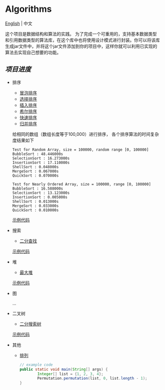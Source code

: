 # Algorithms

[English](https://github.com/InnoFang/Algorithms/blob/master/README.md) | 中文

这个项目是数据结构和算法的实践。 为了完成一个可重用的，支持基本数据类型和引用数据类型的算法库，在这个库中也将使用设计模式进行封装。你可以将该库生成jar文件中，并将这个jar文件添加到你的项目中，这样你就可以利用已实现的算法去实现自己想要的功能。

## _项目进度_

 + 排序
   - [冒泡排序](https://github.com/InnoFang/Algorithms/blob/master/src/io/innofang/sort/impl/BubbleSort.java)
   - [选择排序](https://github.com/InnoFang/Algorithms/blob/master/src/io/innofang/sort/impl/SelectionSort.java)
   - [插入排序](https://github.com/InnoFang/Algorithms/blob/master/src/io/innofang/sort/impl/InsertionSort.java)
   - [希尔排序](https://github.com/InnoFang/Algorithms/blob/master/src/io/innofang/sort/impl/ShellSort.java)
   - [快速排序](https://github.com/InnoFang/Algorithms/blob/master/src/io/innofang/sort/impl/QuickSort.java)
   - [归并排序](https://github.com/InnoFang/Algorithms/blob/master/src/io/innofang/sort/impl/MergeSort.java)

    给相同的数组（数组长度等于100,000）进行排序， 各个排序算法的时间复杂度结果如下
    ```console
    Test for Random Array, size = 100000, random range [0, 100000]
    BubbleSort : 48.446000s
    SelectionSort : 16.273000s
    InsertionSort : 17.110000s
    ShellSort : 0.048000s
    MergeSort : 0.067000s
    QuickSort : 0.070000s

    Test for Nearly Ordered Array, size = 100000, range [0, 100000]
    BubbleSort : 16.588000s
    SelectionSort : 13.123000s
    InsertionSort : 0.005000s
    ShellSort : 0.013000s
    MergeSort : 0.033000s
    QuickSort : 0.010000s
    ```
    [示例代码](https://github.com/InnoFang/Algorithms/blob/master/src/io/innofang/SortTest.java)

 + 搜索
   
   - [二分查找](https://github.com/InnoFang/Algorithms/blob/master/src/io/innofang/search/BinarySearch.java)

    [示例代码](https://github.com/InnoFang/Algorithms/blob/master/src/io/innofang/SearchTest.java)

 + 堆
 
   - [最大堆](https://github.com/innofang/Algorithms/blob/master/src/io/innofang/heap/Heap.java)

    [示例代码](https://github.com/InnoFang/Algorithms/blob/master/src/io/innofang/HeapTest.java)

 + 图
 
   ...

 + 二叉树
 
   - [二分搜索树](https://github.com/InnoFang/Algorithms/blob/master/src/io/innofang/binarytree/BST.java)

   [示例代码](https://github.com/InnoFang/Algorithms/blob/master/src/io/innofang/BSTTest.java)
   
 + 其他

   - [排列](https://github.com/InnoFang/Algorithms/blob/master/src/io/innofang/other/Permutation.java)
      ```java
      // example code
      public static void main(String[] args) {
              Integer[] list = {1, 2, 3, 4};
              Permutation.permutation(list, 0, list.length - 1);
      }
      ```